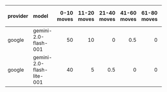 | provider   | model                     |   0-10 moves |   11-20 moves |   21-40 moves |   41-60 moves |   61-80 moves |   81-100 moves |
|:-----------|:--------------------------|-------------:|--------------:|--------------:|--------------:|--------------:|---------------:|
| google     | gemini-2.0-flash-001      |           50 |            10 |           0   |           0.5 |             0 |              0 |
| google     | gemini-2.0-flash-lite-001 |           40 |             5 |           0.5 |           0   |             0 |              0 |